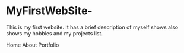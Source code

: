 # MyFirstWebSite-

This is my first website. It has a brief description of myself shows also shows my hobbies and my projects list. 

Home
About
Portfolio


